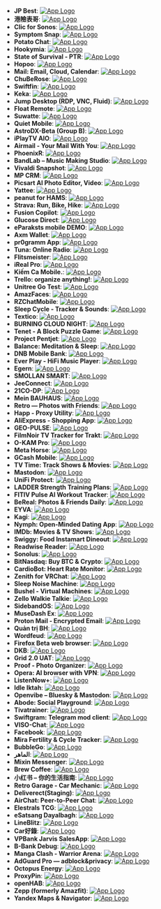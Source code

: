 - **JP Best**: [![App Logo](https://is1-ssl.mzstatic.com/image/thumb/Purple211/v4/cf/b2/10/cfb2103e-a5cd-547a-c33b-2aca6b10a6be/AppIcon-0-0-1x_U007ephone-0-1-0-85-220.png/200x200bb-80.png)](https://testflight.apple.com/join/QR9X1MAM)
- **港險表哥**: [![App Logo](https://is1-ssl.mzstatic.com/image/thumb/Purple211/v4/20/c8/54/20c85414-eb63-85d5-de6d-04e65aa5b3b3/AppIcon-0-0-1x_U007epad-0-1-85-220.png/200x200bb-80.png)](https://testflight.apple.com/join/MmqZfZ1l)
- **Clic for Sonos**: [![App Logo](https://is1-ssl.mzstatic.com/image/thumb/Purple221/v4/fa/bc/27/fabc27f3-2410-01ab-be85-75bfc7ae0db6/AppIcon-0-0-1x_U007epad-0-0-0-1-0-85-220.png/200x200bb-80.png)](https://testflight.apple.com/join/heSmRY4t)
- **Symptom Snap**: [![App Logo](https://is1-ssl.mzstatic.com/image/thumb/Purple211/v4/98/d0/b4/98d0b407-8614-74a4-a696-fd50c3191703/AppIcon-0-0-1x_U007emarketing-0-8-0-85-220.png/200x200bb-80.png)](https://testflight.apple.com/join/YJ2D8kKA)
- **Potato Chat**: [![App Logo](https://is1-ssl.mzstatic.com/image/thumb/Purple211/v4/0a/9b/34/0a9b3483-f62f-f5e5-bcfb-5bf0ef038cc3/AppIcon-1x_U007emarketing-0-11-0-85-220-0.png/200x200bb-80.png)](https://testflight.apple.com/join/P2Jlp35o)
- **Hookymia**: [![App Logo](https://is1-ssl.mzstatic.com/image/thumb/Purple211/v4/0d/6a/8d/0d6a8df2-f71f-0ab1-2f7d-ed819e42b75d/AppIcon-1x_U007emarketing-0-8-0-0-85-220-0.png/200x200bb-80.png)](https://testflight.apple.com/join/Myp9NrwZ)
- **State of Survival - PTR**: [![App Logo](https://is1-ssl.mzstatic.com/image/thumb/Purple221/v4/b1/63/7b/b1637b78-c9cc-3420-c9f0-1623eabf9287/AppIcon-0-0-1x_U007emarketing-0-8-0-85-220.png/200x200bb-80.png)](https://testflight.apple.com/join/9XfNXcNb)
- **Hopoo**: [![App Logo](https://is1-ssl.mzstatic.com/image/thumb/Purple221/v4/82/2e/24/822e2406-ab95-ff9b-46c9-99b9e12f51c2/AppIcon-0-0-1x_U007ephone-0-11-0-sRGB-85-220.png/200x200bb-80.png)](https://testflight.apple.com/join/CFckXPfv)
- **Mail: Email, Cloud, Calendar**: [![App Logo](https://is1-ssl.mzstatic.com/image/thumb/Purple211/v4/2b/2c/f4/2b2cf45b-f622-c88e-6fb6-194f0f801a1f/AppIcon-0-0-1x_U007epad-0-1-85-220.png/200x200bb-80.png)](https://testflight.apple.com/join/G04Eq2nO)
- **ChuBeRose**: [![App Logo](https://is1-ssl.mzstatic.com/image/thumb/Purple211/v4/3e/24/bf/3e24bf17-9a6e-153e-abac-6f6041231d89/AppIcon-0-0-1x_U007emarketing-0-8-0-85-220.png/200x200bb-80.png)](https://testflight.apple.com/join/U7VNaQpr)
- **Swiftfin**: [![App Logo](https://is1-ssl.mzstatic.com/image/thumb/Purple221/v4/c5/b3/75/c5b375df-3a00-af80-1b99-7b293b07b35e/AppIcon-primary-primary-0-0-1x_U007epad-0-0-0-1-0-0-85-220.png/200x200bb-80.png)](https://testflight.apple.com/join/SqNPfdxq)
- **Keka**: [![App Logo](https://is1-ssl.mzstatic.com/image/thumb/Purple211/v4/a6/59/d0/a659d0bc-2269-4eca-2ba2-9ec44bd3a7b4/Keka-iOS-Smile-0-0-1x_U007epad-0-0-0-1-0-0-85-220.png/200x200bb-80.png)](https://testflight.apple.com/join/gPYINGCJ)
- **Jump Desktop (RDP, VNC, Fluid)**: [![App Logo](https://is1-ssl.mzstatic.com/image/thumb/Purple211/v4/1f/c5/82/1fc58253-9d02-97c9-e044-da76d3127b05/AppIcon-0-1x_U007emarketing-0-11-0-85-220-0.png/200x200bb-80.png)](https://testflight.apple.com/join/PT4ZWw0g)
- **Float Remote**: [![App Logo](https://is1-ssl.mzstatic.com/image/thumb/Purple211/v4/d4/61/87/d461876b-643e-3a92-ef47-b1a7414f3b08/AppIcon-0-0-1x_U007emarketing-0-7-0-85-220.png/200x200bb-80.png)](https://testflight.apple.com/join/lRG2HmW6)
- **Suwatte**: [![App Logo](https://is1-ssl.mzstatic.com/image/thumb/Purple221/v4/80/e3/90/80e3906f-2a6d-acc4-10bf-9c22fc084220/AppIcon-0-1x_U007emarketing-0-11-0-85-220-0.png/200x200bb-80.png)](https://testflight.apple.com/join/qDyYMTLJ)
- **Quiet Mobile**: [![App Logo](https://is1-ssl.mzstatic.com/image/thumb/Purple211/v4/02/7c/e6/027ce608-99f5-f4ca-742d-7e9a40aceac6/AppIcon-0-0-1x_U007ephone-0-1-85-220.png/200x200bb-80.png)](https://testflight.apple.com/join/yaUjeiW7)
- **AstroDX-Beta (Group B)**: [![App Logo](https://is1-ssl.mzstatic.com/image/thumb/Purple221/v4/cc/01/1d/cc011d87-9397-4b25-2cee-6901637ff89d/AppIcon-0-0-1x_U007emarketing-0-8-0-85-220.png/200x200bb-80.png)](https://testflight.apple.com/join/ocj3yptn)
- **iPlayTV AIO**: [![App Logo](https://is1-ssl.mzstatic.com/image/thumb/Purple211/v4/5d/58/44/5d584415-52d2-ff9e-bec9-2d844d351440/App_Icon-marketing.lsr/200x200bb-80.png)](https://testflight.apple.com/join/irMsXGg0)
- **Airmail - Your Mail With You**: [![App Logo](https://is1-ssl.mzstatic.com/image/thumb/Purple211/v4/41/cd/61/41cd6133-c6db-4277-2ff1-7930fae6ea76/AppIcon-0-0-1x_U007emarketing-0-0-0-8-0-0-sRGB-85-220.png/200x200bb-80.png)](https://testflight.apple.com/join/wRiLlWPE/)
- **PhoenixR**: [![App Logo](https://is1-ssl.mzstatic.com/image/thumb/Purple221/v4/d9/b1/4f/d9b14f74-f6c0-9e2e-4d10-0b0fd4544936/AppIcon-0-0-1x_U007epad-0-1-0-sRGB-85-220.png/200x200bb-80.png)](https://testflight.apple.com/join/1HWgemsd)
- **BandLab – Music Making Studio**: [![App Logo](https://is1-ssl.mzstatic.com/image/thumb/Purple221/v4/12/2d/d2/122dd292-e26f-5d1b-415e-e12f6f987efb/AppIcon-0-1x_U007epad-0-1-0-85-220-0.png/200x200bb-80.png)](https://testflight.apple.com/join/BwbEj9Xx)
- **Vivaldi Snapshot**: [![App Logo](https://is1-ssl.mzstatic.com/image/thumb/Purple221/v4/0c/f9/75/0cf9759d-9d31-eb5e-ccbe-3cde8e79efc5/AppIcon-Snapshot-0-0-1x_U007epad-0-0-0-1-0-0-sRGB-85-220.png/200x200bb-80.png)](https://testflight.apple.com/join/RHz7zTUB)
- **MP CRM**: [![App Logo](https://is1-ssl.mzstatic.com/image/thumb/Purple221/v4/eb/35/6a/eb356af1-620c-f04d-2b44-aa00086c29d5/AppIcon-0-0-1x_U007emarketing-0-8-0-0-85-220.png/200x200bb-80.png)](https://testflight.apple.com/join/NqTN0JgK)
- **Picsart AI Photo Editor, Video**: [![App Logo](https://is1-ssl.mzstatic.com/image/thumb/Purple211/v4/41/30/42/41304296-3fa4-035a-df5d-1ebfcac16a5b/AppIcon-0-0-1x_U007emarketing-0-8-0-sRGB-85-220.png/200x200bb-80.png)](https://testflight.apple.com/join/d4gDz5s7)
- **Yattee**: [![App Logo](https://is1-ssl.mzstatic.com/image/thumb/Purple221/v4/5d/ce/fa/5dcefa14-9fb5-6798-d719-105e89ff7d00/AppIcon-0-0-1x_U007emarketing-0-8-0-85-220.png/200x200bb-80.png)](https://testflight.apple.com/join/tLOhggn5)
- **peanut for HAMS**: [![App Logo](https://is1-ssl.mzstatic.com/image/thumb/Purple211/v4/56/ac/42/56ac42b2-9404-5bbc-3915-7886b6f53092/AppIcon-0-0-1x_U007epad-0-1-85-220.png/200x200bb-80.png)](https://testflight.apple.com/join/e1DhbKnn)
- **Strava: Run, Bike, Hike**: [![App Logo](https://is1-ssl.mzstatic.com/image/thumb/Purple211/v4/ee/4e/79/ee4e7920-6dc8-844c-70e3-4c53e28d13ae/AppIcon-0-0-1x_U007ephone-0-1-0-sRGB-85-220.png/200x200bb-80.png)](https://testflight.apple.com/join/j1cjOW6Z)
- **Fusion Copilot**: [![App Logo](https://is1-ssl.mzstatic.com/image/thumb/Purple211/v4/a0/8b/a5/a08ba597-cd83-0dec-ff91-8dba9400e7bd/AppIcon-0-0-1x_U007epad-0-1-85-220.png/200x200bb-80.png)](https://testflight.apple.com/join/wU9TD7Jk)
- **Glucose Direct**: [![App Logo](https://is1-ssl.mzstatic.com/image/thumb/Purple211/v4/5e/e3/4c/5ee34c3d-4cf2-35e0-0ff0-56d519b97ef9/AppIcon-0-1x_U007emarketing-0-11-0-85-220-0.png/200x200bb-80.png)](https://testflight.apple.com/join/dWDt5Wme)
- **eParaksts mobile DEMO**: [![App Logo](https://is1-ssl.mzstatic.com/image/thumb/Purple221/v4/f3/cd/97/f3cd9725-2c05-fe2b-9422-968413aaa250/AppIcon-1x_U007emarketing-0-10-0-85-220-0.png/200x200bb-80.png)](https://testflight.apple.com/join/GzmlvtUs)
- **Axm Wallet**: [![App Logo](https://is1-ssl.mzstatic.com/image/thumb/Purple211/v4/5c/72/25/5c722554-2d2e-1b71-2a1c-ea2a2077a747/AppIcon-0-1x_U007ephone-0-1-85-220-0.png/200x200bb-80.png)](https://testflight.apple.com/join/Bjz0XZ5v)
- **pr0gramm App**: [![App Logo](https://is1-ssl.mzstatic.com/image/thumb/Purple211/v4/a9/65/96/a9659645-3201-4092-cdbe-98352f8aaea3/AppIcon-0-0-1x_U007emarketing-0-8-0-85-220.png/200x200bb-80.png)](https://testflight.apple.com/join/NubTl9vH)
- **Tuna: Online Radio**: [![App Logo](https://is1-ssl.mzstatic.com/image/thumb/Purple211/v4/1a/d5/cd/1ad5cde9-0907-9846-2cbd-8865ecf8a73e/AppIcon-0-1x_U007epad-0-1-85-220-0.png/200x200bb-80.png)](https://testflight.apple.com/join/bLIJKPaK)
- **Flitsmeister**: [![App Logo](https://is1-ssl.mzstatic.com/image/thumb/Purple211/v4/e7/ee/9b/e7ee9bca-1618-a47f-34c7-fe352255d5d8/AppIcon-Flitsmeister-0-0-1x_U007ephone-0-1-85-220.png/200x200bb-80.png)](https://testflight.apple.com/join/GRUCakKw)
- **iReal Pro**: [![App Logo](https://is1-ssl.mzstatic.com/image/thumb/Purple211/v4/f7/e4/23/f7e42351-c91e-debb-eaea-17aa76431f39/AppIcon-0-0-1x_U007epad-0-0-0-1-0-0-85-220.png/200x200bb-80.png)](https://testflight.apple.com/join/s0ijUrAi)
- **Kiếm Ca Mobile.**: [![App Logo](https://is1-ssl.mzstatic.com/image/thumb/Purple221/v4/8c/fa/3e/8cfa3ea1-2dd6-b885-2dc1-c64235e0d230/AppIcon-0-0-1x_U007emarketing-0-8-0-85-220.png/200x200bb-80.png)](https://testflight.apple.com/join/tKC5Hk7Q)
- **Trello: organize anything!**: [![App Logo](https://is1-ssl.mzstatic.com/image/thumb/Purple221/v4/a9/6f/7f/a96f7f0c-db5d-90d4-aaee-cf43ee2f8f07/AppIcon-0-0-1x_U007epad-0-1-85-220.png/200x200bb-80.png)](https://testflight.apple.com/join/cRWMcQsr)
- **Unitree Go Test**: [![App Logo](https://is1-ssl.mzstatic.com/image/thumb/Purple221/v4/55/2f/90/552f9097-f798-477d-d2ed-5e72610ca786/AppIcon-1x_U007emarketing-0-11-0-85-220-0.png/200x200bb-80.png)](https://testflight.apple.com/join/KraKgqam)
- **AmazFaces**: [![App Logo](https://is1-ssl.mzstatic.com/image/thumb/Purple211/v4/71/fd/12/71fd122c-d3b1-c381-0e45-0326c6a9b73c/AppIcon-1x_U007emarketing-0-8-0-85-220-0.png/200x200bb-80.png)](https://testflight.apple.com/join/4hBEKHHg)
- **RZChatMobile**: [![App Logo](https://is1-ssl.mzstatic.com/image/thumb/Purple211/v4/34/4a/5b/344a5b86-1429-83c0-28d2-637c4d30f4fa/AppIcon-0-1x_U007emarketing-0-11-0-85-220-0.png/200x200bb-80.png)](https://testflight.apple.com/join/dZ7sTdyY)
- **Sleep Cycle - Tracker & Sounds**: [![App Logo](https://is1-ssl.mzstatic.com/image/thumb/Purple221/v4/54/87/d4/5487d47c-5dc2-e555-15a8-c5dce335f253/AppIcon-0-0-1x_U007epad-0-1-0-85-220.png/200x200bb-80.png)](https://testflight.apple.com/join/tCeANbZi)
- **Textico**: [![App Logo](https://is1-ssl.mzstatic.com/image/thumb/Purple221/v4/8e/27/b9/8e27b97b-dc7f-c0ef-3e01-4d71074c63a8/AppIcon-0-0-1x_U007emarketing-0-11-0-sRGB-85-220.png/200x200bb-80.png)](https://testflight.apple.com/join/2FByd1sj)
- **BURNING CLOUD NIGHT**: [![App Logo](https://is1-ssl.mzstatic.com/image/thumb/Purple211/v4/1c/31/19/1c31198a-38d8-a6ae-1483-64d33917cd67/AppIcon-0-0-1x_U007emarketing-0-8-0-85-220.png/200x200bb-80.png)](https://testflight.apple.com/join/AewCypAu)
- **Tenet - A Block Puzzle Game**: [![App Logo](https://is1-ssl.mzstatic.com/image/thumb/Purple211/v4/6a/5a/57/6a5a57f5-f108-1c8e-d169-221420bdcb57/AppIcon-0-0-1x_U007epad-0-0-0-1-0-85-220.png/200x200bb-80.png)](https://testflight.apple.com/join/O4EOjLt7)
- **Project Pentjet**: [![App Logo](https://is1-ssl.mzstatic.com/image/thumb/Purple221/v4/85/aa/82/85aa8200-1b0b-949d-f389-def9a8cefa99/AppIcon-0-0-1x_U007emarketing-0-8-0-85-220.png/200x200bb-80.png)](https://testflight.apple.com/join/YOm3zrcG)
- **Balance: Meditation & Sleep**: [![App Logo](https://is1-ssl.mzstatic.com/image/thumb/Purple221/v4/43/28/3b/43283bc0-c1ec-12fe-8670-ff2c0ca6edff/AppIcon-0-0-1x_U007ephone-0-11-0-85-220.png/200x200bb-80.png)](https://testflight.apple.com/join/5V7gW8Zc)
- **DNB Mobile Bank**: [![App Logo](https://is1-ssl.mzstatic.com/image/thumb/Purple211/v4/3d/31/7f/3d317f25-98c2-5694-10dc-60ec9007cd3a/DNB_Prod_Release_App_Icon-0-0-1x_U007epad-0-1-0-85-220.png/200x200bb-80.png)](https://testflight.apple.com/join/JofD99Fe)
- **Ever Play - HiFi Music Player**: [![App Logo](https://is1-ssl.mzstatic.com/image/thumb/Purple211/v4/7d/eb/11/7deb1127-12e6-5331-a45d-e20c1be9d9e5/AppIcon5-0-0-1x_U007emarketing-0-11-0-0-sRGB-85-220.png/200x200bb-80.png)](https://testflight.apple.com/join/MzvaziMT)
- **Egern**: [![App Logo](https://is1-ssl.mzstatic.com/image/thumb/Purple221/v4/76/92/b7/7692b725-d73d-377d-be0e-e55d534da058/AppIcon-0-0-1x_U007epad-0-1-85-220.png/200x200bb-80.png)](https://testflight.apple.com/join/AzU6kAzX)
- **SMOLLAN SMART**: [![App Logo](https://is1-ssl.mzstatic.com/image/thumb/Purple221/v4/e9/cb/c3/e9cbc31e-05cf-be4a-e085-53d3eaf5516e/AppIcon-0-0-1x_U007emarketing-0-8-0-0-85-220.png/200x200bb-80.png)](https://testflight.apple.com/join/CvWmKloE)
- **JeeConnect**: [![App Logo](https://is1-ssl.mzstatic.com/image/thumb/Purple211/v4/9a/9b/a1/9a9ba15e-7b4f-af3d-9ef8-299713b20616/AppIcon-0-0-1x_U007emarketing-0-11-0-85-220.png/200x200bb-80.png)](https://testflight.apple.com/join/luZsKILI)
- **21CO-DP**: [![App Logo](https://is1-ssl.mzstatic.com/image/thumb/Purple211/v4/8d/a2/94/8da2946f-7c6d-e9a1-28c1-55b0609d638e/AppIconTest-0-0-1x_U007ephone-0-1-0-85-220.jpeg/200x200bb-80.png)](https://testflight.apple.com/join/XvbPHAHy)
- **Mein BAUHAUS**: [![App Logo](https://is1-ssl.mzstatic.com/image/thumb/Purple211/v4/68/33/ed/6833ed2b-cb44-b70e-6d47-c210149cc911/AppIcon-0-0-1x_U007emarketing-0-8-0-0-85-220.png/200x200bb-80.png)](https://testflight.apple.com/join/WHHjo8gD)
- **Retro — Photos with Friends**: [![App Logo](https://is1-ssl.mzstatic.com/image/thumb/Purple211/v4/5f/40/e3/5f40e3ee-4535-218a-9a5a-f917c64f24f6/AppIcon-Chrome-0-0-1x_U007ephone-0-1-0-0-sRGB-85-220.png/200x200bb-80.png)](https://testflight.apple.com/join/ZLhPhXDv)
- **Happ - Proxy Utility**: [![App Logo](https://is1-ssl.mzstatic.com/image/thumb/Purple221/v4/fe/27/e2/fe27e21a-e8b1-d5d3-51fc-60c6213a3ff5/AppIcon-0-0-1x_U007epad-0-1-0-85-220.png/200x200bb-80.png)](https://testflight.apple.com/join/XMls6Ckd)
- **AliExpress - Shopping App**: [![App Logo](https://is1-ssl.mzstatic.com/image/thumb/Purple211/v4/a6/0e/6f/a60e6f98-eadf-41de-0a1d-5f9d78b1fb95/AppIcon-0-0-1x_U007epad-0-1-0-0-sRGB-85-220.png/200x200bb-80.png)](https://testflight.apple.com/join/jP0CuJhS)
- **GEO-PULSE**: [![App Logo](https://is1-ssl.mzstatic.com/image/thumb/Purple211/v4/32/5c/5e/325c5ef8-caa8-2364-13b5-0981da76548e/AppIcon-0-0-1x_U007ephone-0-1-0-85-220.png/200x200bb-80.png)](https://testflight.apple.com/join/Qg2GCNw6)
- **FilmNoir TV Tracker for Trakt**: [![App Logo](https://is1-ssl.mzstatic.com/image/thumb/Purple221/v4/55/0f/8f/550f8ff9-339f-ca84-7eba-ef3f04bfa8dd/AppIcon-0-1x_U007epad-0-1-0-85-220-0.png/200x200bb-80.png)](https://testflight.apple.com/join/nEjFWOWX)
- **O-KAM Pro**: [![App Logo](https://is1-ssl.mzstatic.com/image/thumb/Purple211/v4/66/8a/3f/668a3f6a-e37f-d88d-697d-78beeed78973/AppIcon-0-0-1x_U007emarketing-0-8-0-0-85-220.png/200x200bb-80.png)](https://testflight.apple.com/join/3wVU0q2A)
- **Meta Horse**: [![App Logo](https://is1-ssl.mzstatic.com/image/thumb/Purple221/v4/6a/6e/9c/6a6e9cec-6c32-f1bf-a183-152f57c05d25/AppIcon-0-0-1x_U007emarketing-0-8-0-85-220.png/200x200bb-80.png)](https://testflight.apple.com/join/EFZgK0qz)
- **GCash Mobile**: [![App Logo](https://is1-ssl.mzstatic.com/image/thumb/Purple211/v4/51/28/59/51285954-4c0f-465d-e3a9-be6fc3251c24/AppIcon-0-0-1x_U007emarketing-0-11-0-85-220.png/200x200bb-80.png)](https://testflight.apple.com/join/gPda0z4L)
- **TV Time: Track Shows & Movies**: [![App Logo](https://is1-ssl.mzstatic.com/image/thumb/Purple221/v4/41/4b/03/414b03a5-920e-b559-eb0a-cd11bdf07763/AppIcon-0-0-1x_U007epad-0-1-85-220.png/200x200bb-80.png)](https://testflight.apple.com/join/hjKkDsc4)
- **Mastodon**: [![App Logo](https://is1-ssl.mzstatic.com/image/thumb/Purple221/v4/b3/c4/03/b3c4038c-d1ca-8224-954c-5468c9aaf902/AppIcon-0-0-1x_U007epad-0-1-P3-85-220.png/200x200bb-80.png)](https://testflight.apple.com/join/xM1OuT5G)
- **UniFi Protect**: [![App Logo](https://is1-ssl.mzstatic.com/image/thumb/Purple211/v4/99/d8/aa/99d8aad4-4862-b7d1-ff0f-c792a685120f/AppIcon-0-0-1x_U007epad-0-1-0-85-220.jpeg/200x200bb-80.png)](https://testflight.apple.com/join/EkFJsGvX)
- **LADDER Strength Training Plans**: [![App Logo](https://is1-ssl.mzstatic.com/image/thumb/Purple221/v4/be/ab/6e/beab6e63-1128-9094-4e59-f2a8d104df19/AppIcon-1x_U007ephone-0-1-0-85-220-0.png/200x200bb-80.png)](https://testflight.apple.com/join/Qzu62kK6)
- **FITIV Pulse AI Workout Tracker**: [![App Logo](https://is1-ssl.mzstatic.com/image/thumb/Purple211/v4/18/7f/8a/187f8a21-9fa0-fca3-8766-04c73104863f/motiFITIcon-0-0-1x_U007emarketing-0-0-0-8-0-0-sRGB-85-220.png/200x200bb-80.png)](https://testflight.apple.com/join/JIKK58Sp)
- **BeReal: Photos & Friends Daily**: [![App Logo](https://is1-ssl.mzstatic.com/image/thumb/Purple211/v4/2c/b9/f2/2cb9f20c-dfde-97f3-d404-e1f41d7e55b3/AppIcon-0-0-1x_U007emarketing-0-6-0-85-220.png/200x200bb-80.png)](https://testflight.apple.com/join/IM4jE5XY)
- **EYVA**: [![App Logo](https://is1-ssl.mzstatic.com/image/thumb/Purple211/v4/5e/d7/74/5ed77401-9d6d-d9db-209c-4cfda8fdb08e/AppIcon-0-0-1x_U007emarketing-0-11-0-85-220.png/200x200bb-80.png)](https://testflight.apple.com/join/n8M2itWd)
- **Kagi**: [![App Logo](https://is1-ssl.mzstatic.com/image/thumb/Purple211/v4/1c/15/57/1c155738-b0df-74bc-d837-4315e1afa0fb/AppIcon-0-0-1x_U007epad-0-9-0-85-220.png/200x200bb-80.png)](https://testflight.apple.com/join/s3JNxZZF)
- **Nymph: Open-Minded Dating App**: [![App Logo](https://is1-ssl.mzstatic.com/image/thumb/Purple221/v4/d1/c2/2d/d1c22dbd-643d-afee-baca-20e56e46a9b5/AppIcon-0-0-1x_U007emarketing-0-8-0-85-220.png/200x200bb-80.png)](https://testflight.apple.com/join/nz9GPQoL)
- **IMDb: Movies & TV Shows**: [![App Logo](https://is1-ssl.mzstatic.com/image/thumb/Purple211/v4/4e/b7/09/4eb709cb-e756-42f6-f723-8416a574aae8/AppIcon-0-0-1x_U007emarketing-0-7-0-85-220.png/200x200bb-80.png)](https://testflight.apple.com/join/Y9yo0X5t)
- **Swiggy: Food Instamart Dineout**: [![App Logo](https://is1-ssl.mzstatic.com/image/thumb/Purple221/v4/fb/7a/ac/fb7aacaf-2e9f-cad6-be8e-f7f9e7f434c7/AppIcon_testflight-0-0-1x_U007epad-0-1-0-85-220.png/200x200bb-80.png)](https://testflight.apple.com/join/IERuiSEL)
- **Readwise Reader**: [![App Logo](https://is1-ssl.mzstatic.com/image/thumb/Purple221/v4/84/f7/2c/84f72c46-3fd9-f3fd-48de-ca6b9214b38c/AppIcon-0-0-1x_U007epad-0-1-85-220.png/200x200bb-80.png)](https://testflight.apple.com/join/NSeQo22d)
- **Sonolus**: [![App Logo](https://is1-ssl.mzstatic.com/image/thumb/Purple211/v4/49/c2/ef/49c2ef88-c420-aa95-52f3-becec8ebae92/AppIcon-1x_U007emarketing-0-8-0-85-220-0.png/200x200bb-80.png)](https://testflight.apple.com/join/mdFtAf92)
- **BitNasdaq: Buy BTC & Crypto**: [![App Logo](https://is1-ssl.mzstatic.com/image/thumb/Purple211/v4/1d/67/f5/1d67f5b5-09eb-9238-b795-8fa435e34f72/AppIcon-1x_U007emarketing-0-7-0-85-220-0.png/200x200bb-80.png)](https://testflight.apple.com/join/wr82YLnR)
- **CardioBot: Heart Rate Monitor**: [![App Logo](https://is1-ssl.mzstatic.com/image/thumb/Purple211/v4/8f/84/4b/8f844b11-5ea6-3a6b-e6fb-de3ccf0cf8eb/AppIcon-0-0-1x_U007epad-0-1-85-220.png/200x200bb-80.png)](https://testflight.apple.com/join/H82FVVt6)
- **Zenith for VRChat**: [![App Logo](https://is1-ssl.mzstatic.com/image/thumb/Purple221/v4/e2/0f/28/e20f28b3-a6a2-d075-bdbe-f891a2ccff95/AppIcon-1x_U007emarketing-0-8-0-85-220-0.png/200x200bb-80.png)](https://testflight.apple.com/join/iDVIKnVL)
- **Sleep Noise Machine**: [![App Logo](https://is1-ssl.mzstatic.com/image/thumb/Purple211/v4/81/9e/09/819e09ba-0a0e-2041-dd96-5e923a8584b8/AppIcon-0-0-1x_U007emarketing-0-8-0-0-85-220.png/200x200bb-80.png)](https://testflight.apple.com/join/zcQKXHmv)
- **Bushel - Virtual Machines**: [![App Logo](https://is1-ssl.mzstatic.com/image/thumb/Purple221/v4/d1/3c/bc/d13cbcaf-9136-9dfd-12a3-f00e65d759e9/AppIcon-0-0-85-220-0-0-5-0-2x.png/200x200bb-80.png)](https://testflight.apple.com/join/AYvMmTWm)
- **Zello Walkie Talkie**: [![App Logo](https://is1-ssl.mzstatic.com/image/thumb/Purple211/v4/51/b9/91/51b991c8-7957-96ac-e48b-054010f3477f/AppIcon-0-0-1x_U007epad-0-11-0-sRGB-85-220.png/200x200bb-80.png)](https://testflight.apple.com/join/2Tux4moG)
- **SidebandOS**: [![App Logo](https://is1-ssl.mzstatic.com/image/thumb/Purple221/v4/8b/af/ae/8bafae99-5759-7565-7765-b36f33f44589/AppIcon-1x_U007epad-0-11-0-85-220-0.png/200x200bb-80.png)](https://testflight.apple.com/join/ftgW9n0Z)
- **MuseDash Ex**: [![App Logo](https://is1-ssl.mzstatic.com/image/thumb/Purple221/v4/de/1f/65/de1f650c-46ac-e133-c2e5-4a1738f3a8b2/AppIcon-0-0-1x_U007emarketing-0-8-0-85-220.png/200x200bb-80.png)](https://testflight.apple.com/join/JLWveaUC)
- **Proton Mail - Encrypted Email**: [![App Logo](https://is1-ssl.mzstatic.com/image/thumb/Purple221/v4/fb/f2/78/fbf278f3-1dae-a583-90d0-77def1b65de2/AppUniversalIcon-0-0-1x_U007epad-0-1-0-85-220.png/200x200bb-80.png)](https://testflight.apple.com/join/8SxXknzD)
- **Quản trị BH**: [![App Logo](https://is1-ssl.mzstatic.com/image/thumb/Purple221/v4/03/5f/90/035f90d8-1b7a-f69f-c2fb-e25685f60ca9/AppIcon-0-0-1x_U007emarketing-0-11-0-85-220.png/200x200bb-80.png)](https://testflight.apple.com/join/rro8WE8D)
- **Wordfeud**: [![App Logo](https://is1-ssl.mzstatic.com/image/thumb/Purple221/v4/d4/48/20/d448209b-c127-e9c0-e9bc-eb4b67082911/AppIcon-0-0-1x_U007emarketing-0-8-0-85-220.png/200x200bb-80.png)](https://testflight.apple.com/join/zxgYsVn4)
- **Firefox Beta web browser**: [![App Logo](https://is1-ssl.mzstatic.com/image/thumb/Purple211/v4/fc/59/2e/fc592ed1-0b81-a515-9078-963c7ff34ae5/AppIcon_Beta-0-0-1x_U007epad-0-1-0-85-220.png/200x200bb-80.png)](https://testflight.apple.com/join/P9bu6AOe)
- **DKB**: [![App Logo](https://is1-ssl.mzstatic.com/image/thumb/Purple221/v4/1f/a5/d8/1fa5d808-182d-9f5c-2822-833a60a3ae11/AppIcon-0-1x_U007emarketing-0-8-0-85-220-0.png/200x200bb-80.png)](https://testflight.apple.com/join/NwCXWAEI)
- **Grid 2.0 UAT**: [![App Logo](https://is1-ssl.mzstatic.com/image/thumb/Purple211/v4/80/f7/4d/80f74d96-931e-abef-ec59-81828fcad6fc/AppIcon-0-0-1x_U007emarketing-0-11-0-85-220.png/200x200bb-80.png)](https://testflight.apple.com/join/Dv2pvGuI)
- **Proof - Photo Organizer**: [![App Logo](https://is1-ssl.mzstatic.com/image/thumb/Purple221/v4/bb/ea/c2/bbeac21c-08a2-11b7-1609-f37254036547/AppIcon-0-1x_U007ephone-0-0-0-1-0-85-220-0.png/200x200bb-80.png)](https://testflight.apple.com/join/66h8HPQ5)
- **Opera: AI browser with VPN**: [![App Logo](https://is1-ssl.mzstatic.com/image/thumb/Purple221/v4/49/51/14/49511404-85f5-fdc0-d73a-96b85d81167b/AppIcon-0-0-1x_U007emarketing-0-11-0-85-220.png/200x200bb-80.png)](https://testflight.apple.com/join/ASrCFVHB)
- **ListenNow+**: [![App Logo](https://is1-ssl.mzstatic.com/image/thumb/Purple211/v4/1b/9b/1a/1b9b1ab0-8cb1-2b7c-3990-e9e82f34eeac/AppIcon-0-0-1x_U007epad-0-0-0-1-0-85-220.png/200x200bb-80.png)](https://testflight.apple.com/join/1Zl3Z4GG)
- **Idle Iktah**: [![App Logo](https://is1-ssl.mzstatic.com/image/thumb/Purple211/v4/a1/6d/97/a16d97ec-75ce-ef44-45d7-8a2480647dd9/AppIcon-0-0-1x_U007emarketing-0-8-0-0-85-220.png/200x200bb-80.png)](https://testflight.apple.com/join/Xpg1aGvf)
- **Openvibe – Bluesky & Mastodon**: [![App Logo](https://is1-ssl.mzstatic.com/image/thumb/Purple221/v4/33/7b/c5/337bc533-5c47-ed94-580d-62e7ebddad0e/AppIcon-0-0-1x_U007emarketing-0-11-0-85-220.png/200x200bb-80.png)](https://testflight.apple.com/join/WVoBPXE6)
- **Abode: Social Playground**: [![App Logo](https://is1-ssl.mzstatic.com/image/thumb/Purple221/v4/35/e1/4e/35e14ec0-6c21-c72e-69ae-910b2101ad03/AppIcon-0-0-1x_U007ephone-0-1-0-sRGB-85-220.jpeg/200x200bb-80.png)](https://testflight.apple.com/join/9Arozgr9)
- **Tivatrainer**: [![App Logo](https://is1-ssl.mzstatic.com/image/thumb/Purple211/v4/b9/51/79/b951796c-0b33-5002-f12b-2c23decd4e15/AppIcon-0-0-1x_U007emarketing-0-11-0-85-220.png/200x200bb-80.png)](https://testflight.apple.com/join/qkTTNyGj)
- **Swiftgram: Telegram mod client**: [![App Logo](https://is1-ssl.mzstatic.com/image/thumb/Purple221/v4/8f/a2/a8/8fa2a8b1-1bc1-3c86-b448-1a4abebb9ddc/AppIconLLC-0-0-1x_U007epad-0-1-0-0-85-220.png/200x200bb-80.png)](https://testflight.apple.com/join/3TUwXHbH)
- **VISO-Chat**: [![App Logo](https://is1-ssl.mzstatic.com/image/thumb/Purple211/v4/5a/5d/cd/5a5dcd32-eb4e-cd75-a6ed-613958928f31/AppIcon-0-0-1x_U007emarketing-0-5-0-0-85-220.png/200x200bb-80.png)](https://testflight.apple.com/join/hdEIdOe8)
- **Facebook**: [![App Logo](https://is1-ssl.mzstatic.com/image/thumb/Purple211/v4/81/17/7c/81177c7b-1d9a-14c6-ae41-552070f0a1ac/Icon-Production-0-0-1x_U007epad-0-1-0-85-220.png/200x200bb-80.png)](https://testflight.apple.com/join/C1a3MRG4)
- **Mira Fertility & Cycle Tracker**: [![App Logo](https://is1-ssl.mzstatic.com/image/thumb/Purple221/v4/88/f6/a6/88f6a674-5656-e79d-4748-20b32b98b0b1/AppIcon-0-0-1x_U007emarketing-0-8-0-85-220.png/200x200bb-80.png)](https://testflight.apple.com/join/jVUPS68D)
- **BubbleGo**: [![App Logo](https://is1-ssl.mzstatic.com/image/thumb/Purple211/v4/7d/bf/a8/7dbfa8c9-8b13-401a-8947-3155b84bfff5/AppIcon-0-0-1x_U007ephone-0-1-85-220.png/200x200bb-80.png)](https://testflight.apple.com/join/uXuOrE3v)
- **الماهر**: [![App Logo](https://is1-ssl.mzstatic.com/image/thumb/Purple221/v4/0e/63/43/0e634382-cc13-0da8-6f0e-40b43e092e58/AppIcon-0-0-1x_U007emarketing-0-11-0-85-220.png/200x200bb-80.png)](https://testflight.apple.com/join/ZkmKJQl6)
- **Mixin Messenger**: [![App Logo](https://is1-ssl.mzstatic.com/image/thumb/Purple211/v4/55/19/c8/5519c85f-b94e-8fa5-b236-5ac5d69bcc20/AppIcon-0-0-1x_U007emarketing-0-8-0-sRGB-85-220.png/200x200bb-80.png)](https://testflight.apple.com/join/G36egM0k)
- **Brew Coffee**: [![App Logo](https://is1-ssl.mzstatic.com/image/thumb/Purple211/v4/45/6d/ee/456dee34-bd8f-5847-f507-f0f796928e59/AppIcon-0-0-1x_U007emarketing-0-8-0-sRGB-85-220.png/200x200bb-80.png)](https://testflight.apple.com/join/yo3qrfji)
- **小红书 – 你的生活指南**: [![App Logo](https://is1-ssl.mzstatic.com/image/thumb/Purple211/v4/c2/df/0e/c2df0e01-c05d-0ec7-135c-e51815e128db/AppIcon-0-0-1x_U007emarketing-0-8-0-0-85-220.png/200x200bb-80.png)](https://testflight.apple.com/join/XkGKTA71)
- **Retro Garage - Car Mechanic**: [![App Logo](https://is1-ssl.mzstatic.com/image/thumb/Purple221/v4/79/d2/ea/79d2eafa-fc96-bffa-0f86-d153f675b490/AppIcon-1x_U007emarketing-0-8-0-85-220-0.png/200x200bb-80.png)](https://testflight.apple.com/join/f3tg6O80)
- **Deliverect(Staging)**: [![App Logo](https://is1-ssl.mzstatic.com/image/thumb/Purple221/v4/57/7f/0b/577f0b37-2305-39e7-174f-d8bdad9c7f1b/AppIcon-Staging-0-0-1x_U007emarketing-0-10-0-85-220.png/200x200bb-80.png)](https://testflight.apple.com/join/4dCmSumR)
- **AirChat: Peer-to-Peer Chat**: [![App Logo](https://is1-ssl.mzstatic.com/image/thumb/Purple211/v4/b5/3a/4f/b53a4f6e-2ff2-5d5b-8d34-b79322b4c9e5/AppIcon-0-1x_U007epad-0-1-85-220-0.png/200x200bb-80.png)](https://testflight.apple.com/join/HNkeNvtV)
- **Elestrals TCG**: [![App Logo](https://is1-ssl.mzstatic.com/image/thumb/Purple211/v4/f4/05/dc/f405dcb3-219e-bdfa-6ba2-360c8917e3bd/AppIcon-0-0-1x_U007emarketing-0-0-0-7-0-0-sRGB-0-0-0-GLES2_U002c0-512MB-85-220-0-0.png/200x200bb-80.png)](https://testflight.apple.com/join/c3eNuA4G)
- **eSatsang Dayalbagh**: [![App Logo](https://is1-ssl.mzstatic.com/image/thumb/Purple211/v4/a5/d5/2a/a5d52a8a-53c5-5a48-921a-ea52121eb442/AppIcon-0-0-1x_U007emarketing-0-11-0-0-85-220.png/200x200bb-80.png)](https://testflight.apple.com/join/RlryJv2c)
- **LineBlitz**: [![App Logo](https://is1-ssl.mzstatic.com/image/thumb/Purple221/v4/4a/22/ae/4a22ae77-d274-823d-663b-42290fa52a7f/AppIcon-0-0-1x_U007epad-0-1-0-85-220.png/200x200bb-80.png)](https://testflight.apple.com/join/bGpSAP8a)
- **Car好錄**: [![App Logo](https://is1-ssl.mzstatic.com/image/thumb/Purple221/v4/66/23/e9/6623e9c4-6c5d-9621-fc15-8f46c45a6b52/AppIcon-0-0-1x_U007emarketing-0-8-0-85-220.png/200x200bb-80.png)](https://testflight.apple.com/join/vjFXiaw0)
- **VPBank Jarvis SalesApp**: [![App Logo](https://is1-ssl.mzstatic.com/image/thumb/Purple211/v4/9d/cb/b2/9dcbb2a2-ba59-e79d-c601-497fe2ef4c37/AppIcon-1x_U007emarketing-0-8-0-85-220-0.png/200x200bb-80.png)](https://testflight.apple.com/join/nlZsButl)
- **B-Bank Debug**: [![App Logo](https://is1-ssl.mzstatic.com/image/thumb/Purple221/v4/8a/5c/10/8a5c102a-0fbc-b89b-9773-f347be74f535/AppIcon-Debug-0-0-1x_U007ephone-0-11-0-85-220.png/200x200bb-80.png)](https://testflight.apple.com/join/lnzqqwbU)
- **Manga Clash - Warrior Arena**: [![App Logo](https://is1-ssl.mzstatic.com/image/thumb/Purple211/v4/39/9b/72/399b7231-4051-4f54-46bf-8c5c0b00741d/AppIcon-0-0-1x_U007emarketing-0-7-0-85-220.png/200x200bb-80.png)](https://testflight.apple.com/join/htIpxyDx)
- **AdGuard Pro — adblock&privacy**: [![App Logo](https://is1-ssl.mzstatic.com/image/thumb/Purple221/v4/73/27/39/73273998-e9eb-9f7e-3557-1f6b896342c2/ProAppIcon-0-0-1x_U007epad-0-11-0-sRGB-85-220.png/200x200bb-80.png)](https://testflight.apple.com/join/Eita1W29)
- **Octopus Energy**: [![App Logo](https://is1-ssl.mzstatic.com/image/thumb/Purple211/v4/49/6b/74/496b74f8-9b99-8003-722e-54be2e824e4a/AppIcon-0-0-1x_U007epad-0-1-0-85-220.png/200x200bb-80.png)](https://testflight.apple.com/join/c9II11da)
- **ProxyPin**: [![App Logo](https://is1-ssl.mzstatic.com/image/thumb/Purple221/v4/a0/29/ef/a029ef85-6af5-cd76-624f-60b6adb162af/AppIcon-0-0-1x_U007emarketing-0-8-0-0-85-220.png/200x200bb-80.png)](https://testflight.apple.com/join/gURGH6B4)
- **openHAB**: [![App Logo](https://is1-ssl.mzstatic.com/image/thumb/Purple211/v4/76/47/54/764754fb-d6e4-a295-9144-b89395eb466b/AppIcon-0-0-1x_U007epad-0-1-85-220.png/200x200bb-80.png)](https://testflight.apple.com/join/0uFYONeF)
- **Zepp (formerly Amazfit)**: [![App Logo](https://is1-ssl.mzstatic.com/image/thumb/Purple211/v4/cb/19/26/cb1926d6-856c-51db-a189-f800782ff723/AppIcon-0-0-1x_U007ephone-0-1-0-85-220.png/200x200bb-80.png)](https://testflight.apple.com/join/fQdHOReJ)
- **Yandex Maps & Navigator**: [![App Logo](https://is1-ssl.mzstatic.com/image/thumb/Purple221/v4/1a/bc/73/1abc7301-de77-9ef9-57c2-eff00d00b80e/AppIcon-0-1x_U007epad-0-1-85-220-0.png/200x200bb-80.png)](https://testflight.apple.com/join/dY6x2Y1Z)